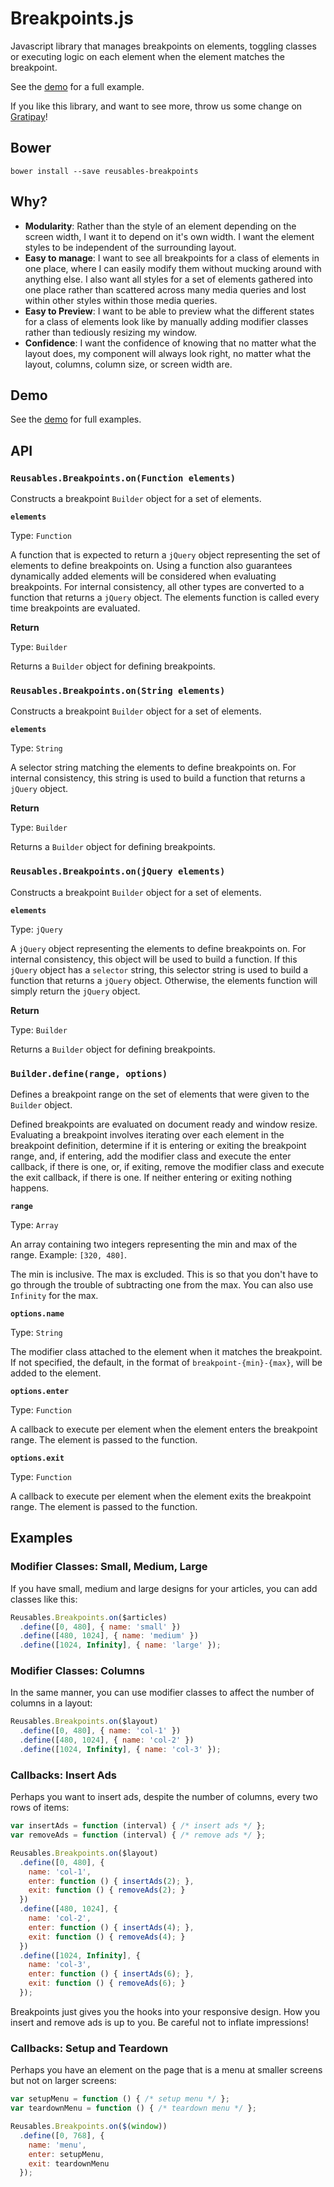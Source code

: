 # Breakpoints.js

Javascript library that manages breakpoints on elements, toggling classes or executing logic on each element when the element matches the breakpoint.

See the [demo](http://reusables.io/breakpoints.js/demo/index.html) for a full example.

If you like this library, and want to see more, throw us some change on [Gratipay](https://gratipay.com/Reusables.io/)!



## Bower

```shell
bower install --save reusables-breakpoints
```



## Why?

+ __Modularity__: Rather than the style of an element depending on the screen width, I want it to depend
  on it's own width. I want the element styles to be independent of the surrounding layout.
+ __Easy to manage__: I want to see all breakpoints for a class of elements in one place, where I can
  easily modify them without mucking around with anything else. I also want all styles for a set of
  elements gathered into one place rather than scattered across many media queries and lost within
  other styles within those media queries.
+ __Easy to Preview__: I want to be able to preview what the different states for a class of elements
  look like by manually adding modifier classes rather than tediously resizing my window.
+ __Confidence__: I want the confidence of knowing that no matter what the layout does, my component
  will always look right, no matter what the layout, columns, column size, or screen width are.



## Demo

See the [demo](http://reusables.io/breakpoints.js/demo/index.html) for full examples.



## API


### `Reusables.Breakpoints.on(Function elements)`

Constructs a breakpoint `Builder` object for a set of elements.

__`elements`__

Type: `Function`

A function that is expected to return a `jQuery` object representing the set of elements to define
breakpoints on. Using a function also guarantees dynamically added elements will be considered when
evaluating breakpoints. For internal consistency, all other types are converted to a function that
returns a `jQuery` object. The elements function is called every time breakpoints are evaluated.

__Return__

Type: `Builder`

Returns a `Builder` object for defining breakpoints.


### `Reusables.Breakpoints.on(String elements)`

Constructs a breakpoint `Builder` object for a set of elements.

__`elements`__

Type: `String`

A selector string matching the elements to define breakpoints on. For internal consistency, this
string is used to build a function that returns a `jQuery` object.

__Return__

Type: `Builder`

Returns a `Builder` object for defining breakpoints.


### `Reusables.Breakpoints.on(jQuery elements)`

Constructs a breakpoint `Builder` object for a set of elements.

__`elements`__

Type: `jQuery`

A `jQuery` object representing the elements to define breakpoints on. For internal consistency, this
object will be used to build a function. If this `jQuery` object has a `selector` string, this
selector string is used to build a function that returns a `jQuery` object. Otherwise, the elements
function will simply return the `jQuery` object.

__Return__

Type: `Builder`

Returns a `Builder` object for defining breakpoints.


### `Builder.define(range, options)`

Defines a breakpoint range on the set of elements that were given to the `Builder` object.

Defined breakpoints are evaluated on document ready and window resize. Evaluating a breakpoint
involves iterating over each element in the breakpoint definition, determine if it is entering or
exiting the breakpoint range, and, if entering, add the modifier class and execute the enter
callback, if there is one, or, if exiting, remove the modifier class and execute the exit callback,
if there is one. If neither entering or exiting nothing happens.

__`range`__

Type: `Array`

An array containing two integers representing the min and max of the range. Example: `[320, 480]`.

The min is inclusive. The max is excluded. This is so that you don't have to go through the trouble
of subtracting one from the max. You can also use `Infinity` for the max.

__`options.name`__

Type: `String`

The modifier class attached to the element when it matches the breakpoint. If not specified, the
default, in the format of `breakpoint-{min}-{max}`, will be added to the element.

__`options.enter`__

Type: `Function`

A callback to execute per element when the element enters the breakpoint range. The element is
passed to the function.

__`options.exit`__

Type: `Function`

A callback to execute per element when the element exits the breakpoint range. The element is
passed to the function.



## Examples


### Modifier Classes: Small, Medium, Large

If you have small, medium and large designs for your articles, you can add classes like this:

```javascript
Reusables.Breakpoints.on($articles)
  .define([0, 480], { name: 'small' })
  .define([480, 1024], { name: 'medium' })
  .define([1024, Infinity], { name: 'large' });
```

### Modifier Classes: Columns

In the same manner, you can use modifier classes to affect the number of columns in a layout:

```javascript
Reusables.Breakpoints.on($layout)
  .define([0, 480], { name: 'col-1' })
  .define([480, 1024], { name: 'col-2' })
  .define([1024, Infinity], { name: 'col-3' });
```

### Callbacks: Insert Ads

Perhaps you want to insert ads, despite the number of columns, every two rows of items:

```javascript
var insertAds = function (interval) { /* insert ads */ };
var removeAds = function (interval) { /* remove ads */ };

Reusables.Breakpoints.on($layout)
  .define([0, 480], {
    name: 'col-1',
    enter: function () { insertAds(2); },
    exit: function () { removeAds(2); }
  })
  .define([480, 1024], {
    name: 'col-2',
    enter: function () { insertAds(4); },
    exit: function () { removeAds(4); }
  })
  .define([1024, Infinity], {
    name: 'col-3',
    enter: function () { insertAds(6); },
    exit: function () { removeAds(6); }
  });
```

Breakpoints just gives you the hooks into your responsive design. How you insert and remove ads is
up to you. Be careful not to inflate impressions!

### Callbacks: Setup and Teardown

Perhaps you have an element on the page that is a menu at smaller screens but not on larger screens:

```javascript
var setupMenu = function () { /* setup menu */ };
var teardownMenu = function () { /* teardown menu */ };

Reusables.Breakpoints.on($(window))
  .define([0, 768], {
    name: 'menu',
    enter: setupMenu,
    exit: teardownMenu
  });
```
